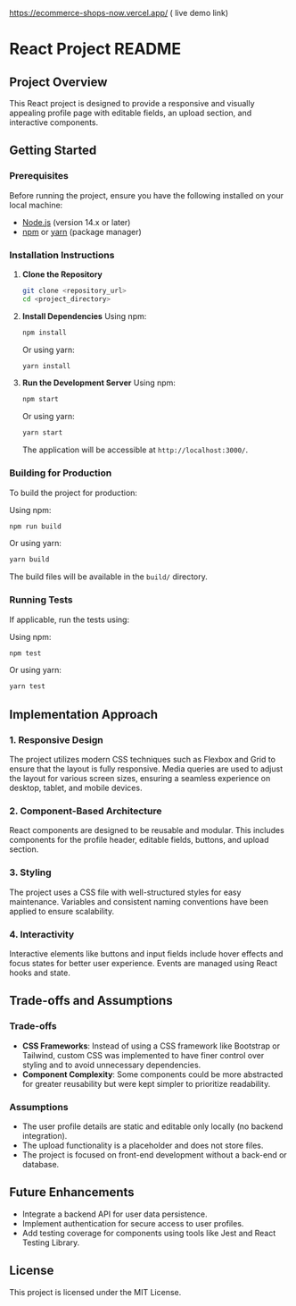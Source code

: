 https://ecommerce-shops-now.vercel.app/ ( live demo link) 


# React Project README

## Project Overview
This React project is designed to provide a responsive and visually appealing profile page with editable fields, an upload section, and interactive components.

## Getting Started

### Prerequisites
Before running the project, ensure you have the following installed on your local machine:

- [Node.js](https://nodejs.org/) (version 14.x or later)
- [npm](https://www.npmjs.com/) or [yarn](https://yarnpkg.com/) (package manager)

### Installation Instructions

1. **Clone the Repository**
   ```bash
   git clone <repository_url>
   cd <project_directory>
   ```

2. **Install Dependencies**
   Using npm:
   ```bash
   npm install
   ```
   Or using yarn:
   ```bash
   yarn install
   ```

3. **Run the Development Server**
   Using npm:
   ```bash
   npm start
   ```
   Or using yarn:
   ```bash
   yarn start
   ```
   The application will be accessible at `http://localhost:3000/`.

### Building for Production
To build the project for production:

Using npm:
```bash
npm run build
```

Or using yarn:
```bash
yarn build
```

The build files will be available in the `build/` directory.

### Running Tests
If applicable, run the tests using:

Using npm:
```bash
npm test
```

Or using yarn:
```bash
yarn test
```

## Implementation Approach

### 1. Responsive Design
The project utilizes modern CSS techniques such as Flexbox and Grid to ensure that the layout is fully responsive. Media queries are used to adjust the layout for various screen sizes, ensuring a seamless experience on desktop, tablet, and mobile devices.

### 2. Component-Based Architecture
React components are designed to be reusable and modular. This includes components for the profile header, editable fields, buttons, and upload section.

### 3. Styling
The project uses a CSS file with well-structured styles for easy maintenance. Variables and consistent naming conventions have been applied to ensure scalability.

### 4. Interactivity
Interactive elements like buttons and input fields include hover effects and focus states for better user experience. Events are managed using React hooks and state.

## Trade-offs and Assumptions

### Trade-offs
- **CSS Frameworks**: Instead of using a CSS framework like Bootstrap or Tailwind, custom CSS was implemented to have finer control over styling and to avoid unnecessary dependencies.
- **Component Complexity**: Some components could be more abstracted for greater reusability but were kept simpler to prioritize readability.

### Assumptions
- The user profile details are static and editable only locally (no backend integration).
- The upload functionality is a placeholder and does not store files.
- The project is focused on front-end development without a back-end or database.

## Future Enhancements
- Integrate a backend API for user data persistence.
- Implement authentication for secure access to user profiles.
- Add testing coverage for components using tools like Jest and React Testing Library.

## License
This project is licensed under the MIT License.
